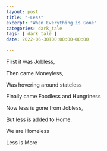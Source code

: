 ```yaml
---
layout: post
title: "-Less"
excerpt: "When Everything is Gone"
categories: dark_tale
tags: [ dark_tale ]
date: 2022-06-30T00:00:00-00:00

---
```


First it was Jobless,

Then came Moneyless,

Was hovering around stateless

Finally came Foodless and Hungriness

Now less is gone from Jobless,

But less is added to Home.

We are Homeless

Less is More